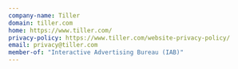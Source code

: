 ```yaml
---
company-name: Tiller
domain: tiller.com
home: https://www.tiller.com/
privacy-policy: https://www.tiller.com/website-privacy-policy/
email: privacy@tiller.com
member-of: "Interactive Advertising Bureau (IAB)"
---
```




